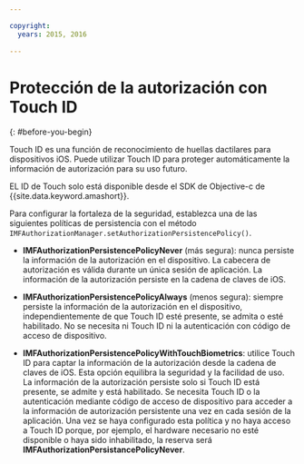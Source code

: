 ```yaml
---

copyright:
  years: 2015, 2016
  
---
```


# Protección de la autorización con Touch ID
{: #before-you-begin}

Touch ID es una función de reconocimiento de huellas dactilares para dispositivos iOS. Puede utilizar Touch ID para proteger automáticamente la información de autorización para su uso futuro. 

EL ID de Touch solo está disponible desde el SDK de Objective-c de {{site.data.keyword.amashort}}. 

Para configurar la fortaleza de la seguridad, establezca una de las siguientes políticas de persistencia con el método `IMFAuthorizationManager.setAuthorizationPersistencePolicy()`.

* **IMFAuthorizationPersistencePolicyNever** (más segura): nunca persiste la información de la autorización en el dispositivo. La cabecera de autorización es válida durante un única sesión de aplicación. La información de la autorización persiste en la cadena de claves de iOS.

* **IMFAuthorizationPersistencePolicyAlways** (menos segura): siempre persiste la información de la autorización en el dispositivo, independientemente de que Touch ID esté presente, se admita o esté habilitado. No se necesita ni Touch ID ni la autenticación con código de acceso de dispositivo.

* **IMFAuthorizationPersistencePolicyWithTouchBiometrics**: utilice Touch ID para captar la información de la autorización desde la cadena de claves de iOS. Esta opción equilibra la seguridad y la facilidad de uso. La información de la autorización persiste solo si Touch ID está presente, se admite y está habilitado. Se necesita Touch ID o la autenticación mediante código de acceso de dispositivo para acceder a la información de autorización persistente una vez en cada sesión de la aplicación. Una vez se haya configurado esta política y no haya acceso a Touch ID porque, por ejemplo, el hardware necesario no esté disponible o haya sido inhabilitado, la reserva será **IMFAuthorizationPersistancePolicyNever**.
